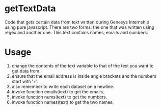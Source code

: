 # getTextData
Code that gets certain data from text written during Genesys Internship using pure javascript.
There are two forms: the one that was written using regex and another one.
This text contains names, emails and numbers.

# Usage
1. change the contents of the text variable to that of the text you want to get data from.
2. ensure that the email address is inside angle brackets and the numbers start with '+'.
3. also remember to write each dataset on a newline.
4. invoke function emails(text) to get the emails.
5. invoke function nums(text) to get the numbers.
6. invoke function names(text) to get the two names.
